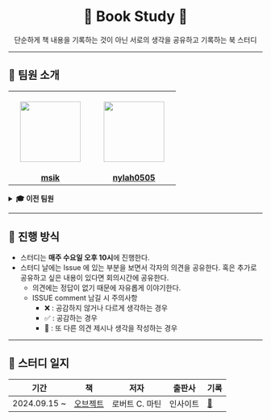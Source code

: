 <div align="center">
  <h1>📖 Book Study 📖</h1>
  <p>단순하게 책 내용을 기록하는 것이 아닌 서로의 생각을 공유하고 기록하는 북 스터디</p>
</div>

---

## 👋 팀원 소개


<table>
  <tr height="160px">
    <th align="center" width="150px">
      <a href="https://github.com/kmss6905"><img height="120px" width="120px" src="https://github.com/kmss6905.png"/>
      </th>
      <th align="center" width="150px">
      <a href="https://github.com/kmss6905"><img height="120px" width="120px" src="https://github.com/nylah0505.png"/>
      </th>
  </tr>
  <tr>
    <td align="center" width="150px">
      <a href="https://github.com/kmss6905"><strong>msik</strong></a>
    </td>
    <td align="center" width="150px">
      <a href="https://github.com/nylah0505"><strong>nylah0505</strong></a>
    </td>
  </tr>
  
</table>

<details>

<summary><strong>🎓 이전 팀원</strong></summary>

</details>


---

## 📌 진행 방식
- 스터디는 **매주 수요일 오후 10시**에 진행한다.
- 스터디 날에는 Issue 에 있는 부분을 보면서 각자의 의견을 공유한다. 혹은 추가로 공유하고 싶은 내용이 있다면 회의시간에 공유한다.
  - 의견에는 정답이 없기 때문에 자유롭게 이야기한다.
  - ISSUE comment 남길 시 주의사항
    - ❌ : 공감하지 않거나 다르게 생각하는 경우
    - ✅ : 공감하는 경우
    - 💬 : 또 다른 의견 제시나 생각을 작성하는 경우

---

## 📄 스터디 일지

|          기간           |                                              책                                               |        저자        |   출판사   | 기록                                                          |
| :---------------------: | :-------------------------------------------------------------------------------------------: | :----------------: | :--------: | :------------------------------------------------------------ |
| 2024.09.15 ~  |               [오브젝트](https://www.google.com/search?q=yes24&rlz=1C5CHFA_enKR982KR982&oq=yes24&gs_lcrp=EgZjaHJvbWUqDAgAECMYJxiABBiKBTIMCAAQIxgnGIAEGIoFMg0IARAuGMcBGNEDGIAEMg0IAhAAGIsDGIAEGPMFMg8IAxAAGBQYhwIYiwMYgAQyBggEEEUYPDIGCAUQRRg8MgYIBhBFGDwyBggHEEUYPNIBCDIxNDVqMWo3qAIAsAIA&sourceid=chrome&ie=UTF-8)               |   로버트 C. 마틴   |  인사이트  | [📝](./books/01-object/)                                  |
